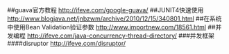 ##guava官方教程
<http://ifeve.com/google-guava/>
##JUNIT4快速使用
<http://www.blogjava.net/jnbzwm/archive/2010/12/15/340801.html>
##在系统中使用Bean Validation验证参数
<http://www.importnew.com/18561.html>
##并发编程
<http://ifeve.com/java-concurrency-thread-directory/>
###并发框架 
####disruptor
<http://ifeve.com/disruptor/>